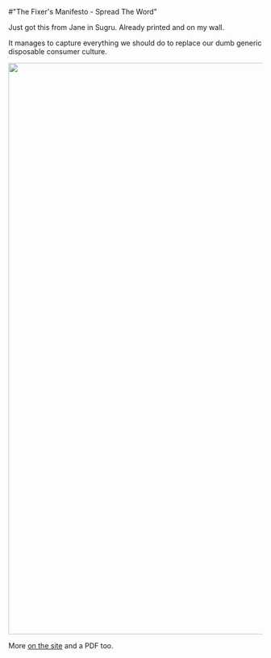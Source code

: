 #"The Fixer's Manifesto - Spread The Word"

Just got this from Jane in Sugru. Already printed and on my wall.

It manages to capture everything we should do to replace our dumb generic disposable consumer culture.

<a href="http://sugru.com/manifesto"><img class="alignnone size-full wp-image-900" title="z5iOlKleTWuv5yCwxjDc" src="https://s3-eu-west-1.amazonaws.com/conoroneill.net/wp-content/uploads/2012/11/z5iOlKleTWuv5yCwxjDc.gif" alt="" width="800" height="1131" /></a>

More <a href="http://sugru.com/manifesto">on the site</a> and a PDF too.